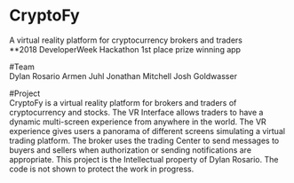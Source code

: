 # CryptoFy
A virtual reality platform for cryptocurrency brokers and traders <br>
**2018 DeveloperWeek Hackathon 1st place prize winning app<br>

#Team <br>
Dylan Rosario
Armen Juhl
Jonathan Mitchell
Josh Goldwasser

#Project <br>
CryptoFy is a virtual reality platform for brokers and traders of cryptocurrency and stocks. The VR Interface allows traders 
to have a dynamic multi-screen experience from anywhere in the world.
The VR experience gives users a panorama of different screens simulating a virtual trading platform. The broker uses the trading Center to send messages to buyers and sellers when authorization or sending notifications are appropriate. This project is the Intellectual property of Dylan Rosario. The code is not shown to protect the work in progress.
